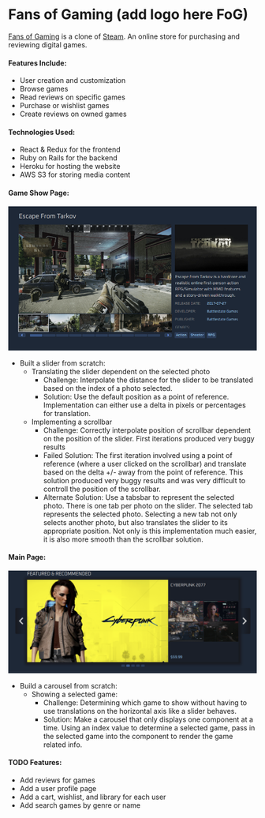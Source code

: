 # Fans of Gaming (add logo here FoG)

[Fans of Gaming](https://fans-of-gaming.herokuapp.com/) is a clone of [Steam](https://store.steampowered.com/).  An online store for purchasing and reviewing digital games.
#### Features Include:
  * User creation and customization
  * Browse games
  * Read reviews on specific games
  * Purchase or wishlist games
  * Create reviews on owned games
#### Technologies Used:
  * React & Redux for the frontend
  * Ruby on Rails for the backend
  * Heroku for hosting the website
  * AWS S3 for storing media content
#### Game Show Page:
  ![slider](https://github.com/dancreppel/FoG/blob/master/app/assets/images/readme/games_show_slider.png "Slider")
  * Built a slider from scratch:
    * Translating the slider dependent on the selected photo
      * Challenge: Interpolate the distance for the slider to be translated based on the index of a photo selected.
      * Solution: Use the default position as a point of reference. Implementation can either use a delta in pixels or percentages for translation.
    * Implementing a scrollbar
      * Challenge: Correctly interpolate position of scrollbar dependent on the position of the slider.  First iterations produced very buggy results
      * Failed Solution: The first iteration involved using a point of reference (where a user clicked on the scrollbar) and translate based on the delta +/- away from the point of reference.  This solution produced very buggy results and was very difficult to controll the position of the scrollbar.
      * Alternate Solution: Use a tabsbar to represent the selected photo.  There is one tab per photo on the slider.  The selected tab represents the selected photo.  Selecting a new tab not only selects another photo, but also translates the slider to its appropriate position.  Not only is this implementation much easier, it is also more smooth than the scrollbar solution.
#### Main Page: 
  ![carousel](https://github.com/dancreppel/FoG/blob/master/app/assets/images/readme/main_carousel.png "Carousel")
  * Build a carousel from scratch:
    * Showing a selected game:
      * Challenge: Determining which game to show without having to use translations on the horizontal axis like a slider behaves.
      * Solution: Make a carousel that only displays one component at a time.  Using an index value to determine a selected game, pass in the selected game into the component to render the game related info.
#### TODO Features: 
  * Add reviews for games
  * Add a user profile page
  * Add a cart, wishlist, and library for each user
  * Add search games by genre or name
